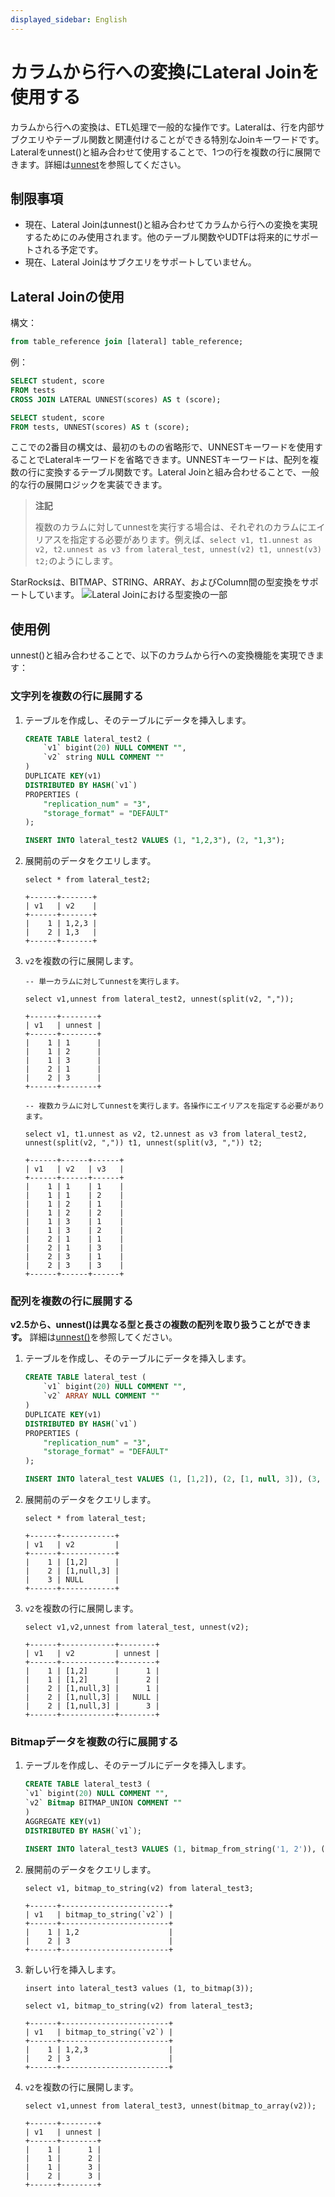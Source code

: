 ```yaml
---
displayed_sidebar: English
---
```


# カラムから行への変換にLateral Joinを使用する

カラムから行への変換は、ETL処理で一般的な操作です。Lateralは、行を内部サブクエリやテーブル関数と関連付けることができる特別なJoinキーワードです。Lateralをunnest()と組み合わせて使用することで、1つの行を複数の行に展開できます。詳細は[unnest](../sql-reference/sql-functions/array-functions/unnest.md)を参照してください。

## 制限事項

* 現在、Lateral Joinはunnest()と組み合わせてカラムから行への変換を実現するためにのみ使用されます。他のテーブル関数やUDTFは将来的にサポートされる予定です。
* 現在、Lateral Joinはサブクエリをサポートしていません。

## Lateral Joinの使用

構文：

~~~SQL
from table_reference join [lateral] table_reference;
~~~

例：

~~~SQL
SELECT student, score
FROM tests
CROSS JOIN LATERAL UNNEST(scores) AS t (score);

SELECT student, score
FROM tests, UNNEST(scores) AS t (score);
~~~

ここでの2番目の構文は、最初のものの省略形で、UNNESTキーワードを使用することでLateralキーワードを省略できます。UNNESTキーワードは、配列を複数の行に変換するテーブル関数です。Lateral Joinと組み合わせることで、一般的な行の展開ロジックを実装できます。

> **注記**
>
> 複数のカラムに対してunnestを実行する場合は、それぞれのカラムにエイリアスを指定する必要があります。例えば、`select v1, t1.unnest as v2, t2.unnest as v3 from lateral_test, unnest(v2) t1, unnest(v3) t2;`のようにします。

StarRocksは、BITMAP、STRING、ARRAY、およびColumn間の型変換をサポートしています。
![Lateral Joinにおける型変換の一部](../assets/lateral_join_type_conversion.png)

## 使用例

unnest()と組み合わせることで、以下のカラムから行への変換機能を実現できます：

### 文字列を複数の行に展開する

1. テーブルを作成し、そのテーブルにデータを挿入します。

    ~~~SQL
    CREATE TABLE lateral_test2 (
        `v1` bigint(20) NULL COMMENT "",
        `v2` string NULL COMMENT ""
    )
    DUPLICATE KEY(v1)
    DISTRIBUTED BY HASH(`v1`)
    PROPERTIES (
        "replication_num" = "3",
        "storage_format" = "DEFAULT"
    );

    INSERT INTO lateral_test2 VALUES (1, "1,2,3"), (2, "1,3");
    ~~~

2. 展開前のデータをクエリします。

    ~~~Plain Text
    select * from lateral_test2;

    +------+-------+
    | v1   | v2    |
    +------+-------+
    |    1 | 1,2,3 |
    |    2 | 1,3   |
    +------+-------+
    ~~~

3. `v2`を複数の行に展開します。

    ~~~Plain Text
    -- 単一カラムに対してunnestを実行します。

    select v1,unnest from lateral_test2, unnest(split(v2, ","));

    +------+--------+
    | v1   | unnest |
    +------+--------+
    |    1 | 1      |
    |    1 | 2      |
    |    1 | 3      |
    |    2 | 1      |
    |    2 | 3      |
    +------+--------+

    -- 複数カラムに対してunnestを実行します。各操作にエイリアスを指定する必要があります。

    select v1, t1.unnest as v2, t2.unnest as v3 from lateral_test2, unnest(split(v2, ",")) t1, unnest(split(v3, ",")) t2;

    +------+------+------+
    | v1   | v2   | v3   |
    +------+------+------+
    |    1 | 1    | 1    |
    |    1 | 1    | 2    |
    |    1 | 2    | 1    |
    |    1 | 2    | 2    |
    |    1 | 3    | 1    |
    |    1 | 3    | 2    |
    |    2 | 1    | 1    |
    |    2 | 1    | 3    |
    |    2 | 3    | 1    |
    |    2 | 3    | 3    |
    +------+------+------+
    ~~~

### 配列を複数の行に展開する

 **v2.5から、unnest()は異なる型と長さの複数の配列を取り扱うことができます。** 詳細は[unnest()](../sql-reference/sql-functions/array-functions/unnest.md)を参照してください。

1. テーブルを作成し、そのテーブルにデータを挿入します。

    ~~~SQL
    CREATE TABLE lateral_test (
        `v1` bigint(20) NULL COMMENT "",
        `v2` ARRAY NULL COMMENT ""
    ) 
    DUPLICATE KEY(v1)
    DISTRIBUTED BY HASH(`v1`)
    PROPERTIES (
        "replication_num" = "3",
        "storage_format" = "DEFAULT"
    );

    INSERT INTO lateral_test VALUES (1, [1,2]), (2, [1, null, 3]), (3, null);
    ~~~

2. 展開前のデータをクエリします。

    ~~~Plain Text
    select * from lateral_test;

    +------+------------+
    | v1   | v2         |
    +------+------------+
    |    1 | [1,2]      |
    |    2 | [1,null,3] |
    |    3 | NULL       |
    +------+------------+
    ~~~

3. `v2`を複数の行に展開します。

    ~~~Plain Text
    select v1,v2,unnest from lateral_test, unnest(v2);

    +------+------------+--------+
    | v1   | v2         | unnest |
    +------+------------+--------+
    |    1 | [1,2]      |      1 |
    |    1 | [1,2]      |      2 |
    |    2 | [1,null,3] |      1 |
    |    2 | [1,null,3] |   NULL |
    |    2 | [1,null,3] |      3 |
    +------+------------+--------+
    ~~~

### Bitmapデータを複数の行に展開する

1. テーブルを作成し、そのテーブルにデータを挿入します。

    ~~~SQL
    CREATE TABLE lateral_test3 (
    `v1` bigint(20) NULL COMMENT "",
    `v2` Bitmap BITMAP_UNION COMMENT ""
    )
    AGGREGATE KEY(v1)
    DISTRIBUTED BY HASH(`v1`);

    INSERT INTO lateral_test3 VALUES (1, bitmap_from_string('1, 2')), (2, to_bitmap(3));
    ~~~

2. 展開前のデータをクエリします。

    ~~~Plain Text
    select v1, bitmap_to_string(v2) from lateral_test3;

    +------+------------------------+
    | v1   | bitmap_to_string(`v2`) |
    +------+------------------------+
    |    1 | 1,2                    |
    |    2 | 3                      |
    +------+------------------------+

3. 新しい行を挿入します。

    ~~~Plain Text
    insert into lateral_test3 values (1, to_bitmap(3));

    select v1, bitmap_to_string(v2) from lateral_test3;

    +------+------------------------+
    | v1   | bitmap_to_string(`v2`) |
    +------+------------------------+
    |    1 | 1,2,3                  |
    |    2 | 3                      |
    +------+------------------------+
    ~~~

4. `v2`を複数の行に展開します。

    ~~~Plain Text
    select v1,unnest from lateral_test3, unnest(bitmap_to_array(v2));

    +------+--------+
    | v1   | unnest |
    +------+--------+
    |    1 |      1 |
    |    1 |      2 |
    |    1 |      3 |
    |    2 |      3 |
    +------+--------+
    ~~~
